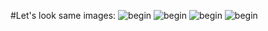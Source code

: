 #Let's look same images:
![begin](img/start)
![begin](img/begin)
![begin](img/median)
![begin](img/result)